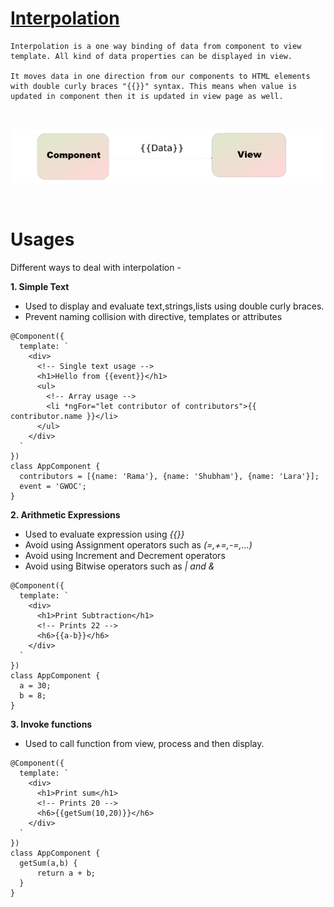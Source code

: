 # **<u>Interpolation</u>**

    Interpolation is a one way binding of data from component to view template. All kind of data properties can be displayed in view.

    It moves data in one direction from our components to HTML elements with double curly braces "{{}}" syntax. This means when value is updated in component then it is updated in view page as well.

<br><p align="center"><img src="assets/interpolation.jpg"></p><br>

# **Usages**
Different ways to deal with interpolation - 

**1. Simple Text**
- Used to display and evaluate text,strings,lists using double curly braces.
- Prevent naming collision with directive, templates or attributes

```` Code
@Component({
  template: `
    <div>
      <!-- Single text usage -->
      <h1>Hello from {{event}}</h1>
      <ul>
        <!-- Array usage -->
        <li *ngFor="let contributor of contributors">{{ contributor.name }}</li>
      </ul>
    </div>
  `
})
class AppComponent {
  contributors = [{name: 'Rama'}, {name: 'Shubham'}, {name: 'Lara'}];
  event = 'GWOC';
}
````

**2. Arithmetic Expressions**
- Used to evaluate expression using *{{}}*
- Avoid using Assignment operators such as *(=,+=,-=,...)*
- Avoid using Increment and Decrement operators
- Avoid using Bitwise operators such as *| and &*

```` Code
@Component({
  template: `
    <div>
      <h1>Print Subtraction</h1>
      <!-- Prints 22 -->
      <h6>{{a-b}}</h6>
    </div>
  `
})
class AppComponent {
  a = 30;
  b = 8;
}
````
**3. Invoke functions**
- Used to call function from view, process and then display.

```` Code
@Component({
  template: `
    <div>
      <h1>Print sum</h1>
      <!-- Prints 20 -->
      <h6>{{getSum(10,20)}}</h6>
    </div>
  `
})
class AppComponent {
  getSum(a,b) {
      return a + b;
  }
}
````




